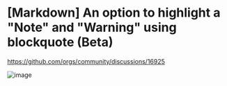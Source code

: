 # [Markdown] An option to highlight a "Note" and "Warning" using blockquote (Beta)

https://github.com/orgs/community/discussions/16925

![image](https://github.com/msandoval55/pub.repo/assets/116230991/8d902886-96b8-4686-87ae-98a65424f770)
